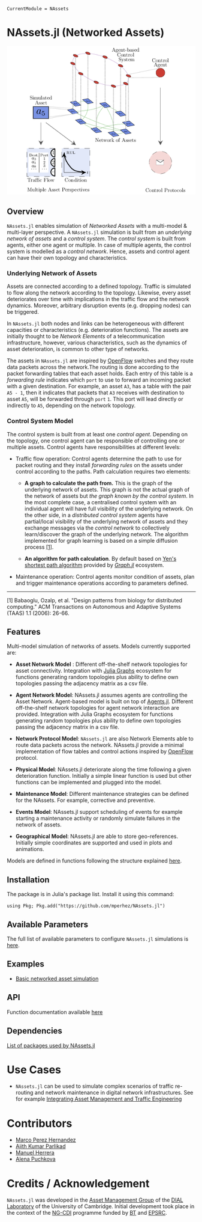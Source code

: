 ```@meta
CurrentModule = NAssets
```

# NAssets.jl (Networked Assets)

![NAssets](img/nassets.png)

## Overview

`NAssets.jl` enables simulation of *Networked Assets* with a multi-model & multi-layer perspective. A `NAssets.jl` simulation is built from an *underlying network of assets* and a *control system*. The *control system* is built from agents, either one agent or multiple. In case of multiple agents, the control system is modelled as a *control network*. Hence, assets and control agent can have their own topology and characteristics.

### Underlying Network of Assets

Assets are connected according to a defined topology. Traffic is simulated to flow along the network according to the topology. Likewise, every asset deteriorates over time with implications in the traffic flow and the network dynamics. Moreover, arbitrary disruption events (e.g. dropping nodes) can be triggered. 

In `NAssets.jl` both nodes and links can be heterogeneous with different capacities or characteristics (e.g. deterioration functions). The assets are initially thought to be *Network Elements* of a telecommunication infrastructure, however, various characteristics, such as the dynamics of asset deterioration, is common to other type of networks.

 The assets in `NAssets.jl` are inspired by [OpenFlow](https://en.wikipedia.org/wiki/OpenFlow) switches and they route data packets across the network.The routing is done according to the packet forwarding tables that each asset holds. Each entry of this table is a *forwarding rule* indicates which `port` to use to forward an incoming packet with a given destination. For example, an asset `A3`, has a table with the pair `A5 - 1`, then it indicates that packets that `A3` receives with destination to asset `A5`, will be forwarded through `port` `1`. This port will lead directly or indirectly to `A5`, depending on the network topology.

### Control System Model

The control system is built from at least one *control agent*. Depending on the topology, one control agent can be responsible of controlling one or multiple assets. Control agents have responsibilities at different levels:

* Traffic flow operation: Control agents determine the path to use for packet routing and they install *forwarding rules* on the assets under control according to the paths. Path calculation requires two elements:

  * **A graph to calculate the path from.** This is the graph of the underlying network of assets. This graph is not the actual graph of the network of assets but *the graph known by the control system*. In the most complete case, a centralised control system with an individual agent will have full visibility of the underlying network. On the other side, in a *distributed control system* agents have partial/local visibility of the underlying network of assets and they exchange messages via the *control network* to collectively learn/discover the graph of the underlying network. The algorithm implemented for graph learning is based on a simple diffusion process [\[1\]](#1).

  
  * **An algorithm for path calculation**.  By default based on [Yen's shortest path algorithm](https://en.wikipedia.org/wiki/Yen%27s_algorithm) provided by [*Graph.jl*](https://github.com/JuliaGraphs/Graphs.jl) ecosystem. 
  

* Maintenance operation: Control agents monitor condition of assets, plan and trigger maintenance operations according to parameters defined. 


***

<a name="1">\[1\]</a> Babaoglu, Ozalp, et al. "Design patterns from biology for distributed computing." ACM Transactions on Autonomous and Adaptive Systems (TAAS) 1.1 (2006): 26-66. 

## Features

Multi-model simulation of networks of assets. Models currently supported are:

* **Asset Network Model** : Different off-the-shelf network topologies for asset connectivity. Integration with [Julia Graphs](https://juliagraphs.org/) ecosystem for functions generating random topologies plus ability to define own topologies passing the adjacency matrix as a csv file.

* **Agent Network Model**: NAssets.jl assumes agents are controlling the Asset Network. Agent-based model is built on top of [Agents.jl](https://juliadynamics.github.io/Agents.jl/stable/). Different off-the-shelf network topologies for agent network interaction are provided. Integration with Julia Graphs ecosystem for functions generating random topologies plus ability to define own topologies passing the adjacency matrix in a csv file.

* **Network Protocol Model**: `NAssets.jl` are also Network Elements able to route data packets across the network. NAssets.jl provide a minimal implementation of flow tables and control actions inspired by [OpenFlow](https://en.wikipedia.org/wiki/OpenFlow#:~:text=OpenFlow%20is%20a%20communications%20protocol,or%20router%20over%20the%20network.) protocol.

* **Physical Model**: NAssets.jl deteriorate along the time following a given deterioration function. Initially a simple linear function is used but other functions can be implemented and plugged into the model.

* **Maintenance Model**: Different maintenance strategies can be defined for the NAssets. For example, corrective and preventive.

* **Events Model**: NAssets.jl support scheduling of events for example starting a maintenance activity or randomly simulate failures in the network of assets. 

* **Geographical Model**: NAssets.jl are able to store geo-references. Initially simple coordinates are supported and used in plots and animations.

Models are defined in functions following the structure explained [here](structure.md).

## Installation

The package is in Julia's package list. Install it using this command:

```
using Pkg; Pkg.add("https://github.com/mperhez/NAssets.jl")
```

## Available Parameters

The full list of available parameters to configure `NAssets.jl` simulations is [here](parameters.md).

## Examples

* [Basic networked asset simulation](examples/example_1.md)


## API

Function documentation available [here](apidocs.md)

## Dependencies

[List of packages used by NAssets.jl](dependencies.md)

# Use Cases

* `NAssets.jl` can be used to simulate complex scenarios of traffic re-routing and network maintenance in digital network infrastructures. See for example [Integrating Asset Management and Traffic Engineering](https://www.youtube.com/watch?v=MDatb4EII7k)

# Contributors

* [Marco Perez Hernandez](https://marcoph.org)
* [Ajith Kumar Parlikad](https://www.ifm.eng.cam.ac.uk/people/aknp2/)
* [Manuel Herrera](https://www.ifm.eng.cam.ac.uk/people/amh226/)
* [Alena Puchkova](https://www.ifm.eng.cam.ac.uk/people/ap823/)


# Credits / Acknowledgement 

`NAssets.jl` was developed in the [Asset Management Group](https://www.ifm.eng.cam.ac.uk/research/asset-management/) of the [DIAL Laboratory](https://www.ifm.eng.cam.ac.uk/research/dial/) of the University of Cambridge. Initial development took place in the context of the [NG-CDI](https://www.ng-cdi.org/) programme funded by [BT](https://www.bt.com/) and [EPSRC](https://epsrc.ukri.org/).